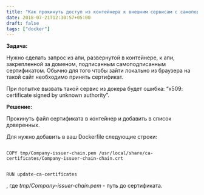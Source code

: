 ```yaml
---
title: "Как прокинуть доступ из контейнера к внешним сервисам с самоподписаными сертификатами"
date: 2018-07-21T12:30:57+05:00
draft: false
tags: ["docker"]
---
```

**Задача:**

Нужно сделать запрос из апи, развернутой в контейнере, к апи, закрепленной за доменом, подписанным самоподписанным сертификатом.
Обычно для того чтобы зайти локально из браузера на такой сайт необходимо принять сертификат.


При попытке вызвать такой сервис из докера будет ошибка: “x509: certificate signed by unknown authority”.

**Решение:**

Прокинуть файл сертификата в контейнер и добавить в список доверенных.

Для нужно добавить в ваш Dockerfile следующие строки:

<code class="hljs shell">
COPY tmp/Company-issuer-chain.pem /usr/local/share/ca-certificates/Company-issuer-chain-chain.crt

RUN update-ca-certificates
</code>

, где *tmp/Company-issuer-chain.pem* - путь до сертификата.

